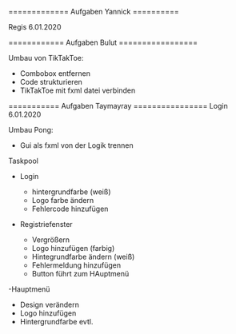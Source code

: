 ============= Aufgaben Yannick ==========

Regis 6.01.2020

============ Aufgaben Bulut =================

Umbau von TikTakToe:
-   Combobox entfernen
-   Code strukturieren
-   TikTakToe mit fxml datei verbinden


=========== Aufgaben Taymayray ================
Login 6.01.2020

Umbau Pong:
-   Gui als fxml von der Logik trennen

Taskpool   

- Login 
    - hintergrundfarbe (weiß)
    - Logo farbe ändern
    - Fehlercode hinzufügen
    
- Registriefenster
    - Vergrößern
    - Logo hinzufügen (farbig)
    - Hintegrundfarbe ändern (weiß)
    - Fehlermeldung hinzufügen
    - Button führt zum HAuptmenü
    
-Hauptmenü

 - Design verändern
 - Logo hinzufügen
 - Hintergrundfarbe evtl.
